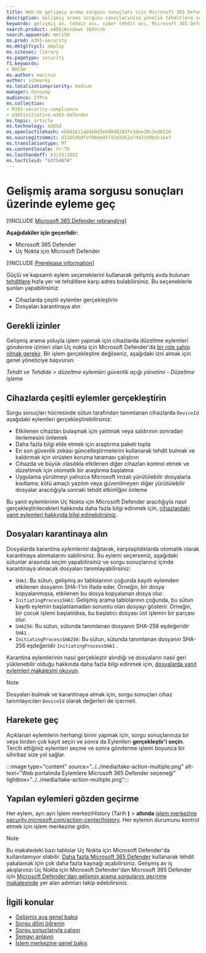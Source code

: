 ```yaml
---
title: Web'de gelişmiş arama sorgusu sonuçları için Microsoft 365 Defender
description: Gelişmiş arama sorgusu sonuçlarınıza yönelik tehditlere ve etkilenen varlıklara hızlı bir şekilde neden olun
keywords: gelişmiş av, tehdit avı, siber tehdit avı, Microsoft 365 Defender, Microsoft 365, m365, arama, sorgu, telemetri, önlem alma
search.product: eADQiWindows 10XVcnh
search.appverid: met150
ms.prod: m365-security
ms.mktglfcycl: deploy
ms.sitesec: library
ms.pagetype: security
f1.keywords:
- NOCSH
ms.author: maccruz
author: schmurky
ms.localizationpriority: medium
manager: dansimp
audience: ITPro
ms.collection:
- M365-security-compliance
- m365initiative-m365-defender
ms.topic: article
ms.technology: m365d
ms.openlocfilehash: eb881611ad4b983eb80d028dfe3dee20c3ed6216
ms.sourcegitcommit: d32654bdfaf08de45715dd362a7d42199bdc1ee7
ms.translationtype: MT
ms.contentlocale: tr-TR
ms.lasthandoff: 03/23/2022
ms.locfileid: "63754674"
---
```

# <a name="take-action-on-advanced-hunting-query-results"></a>Gelişmiş arama sorgusu sonuçları üzerinde eyleme geç

[!INCLUDE [Microsoft 365 Defender rebranding](../includes/microsoft-defender.md)]


**Aşağıdakiler için geçerlidir:**
- Microsoft 365 Defender
- Uç Nokta için Microsoft Defender

[!INCLUDE [Prerelease information](../includes/prerelease.md)]

Güçlü ve kapsamlı eylem seçeneklerini kullanarak gelişmiş avda bulunan [tehditlere](advanced-hunting-overview.md) hızla yer ve tehditlere karşı adres bulabilirsiniz. Bu seçeneklerle şunları yapabilirsiniz:

- Cihazlarda çeşitli eylemler gerçekleştirin
- Dosyaları karantinaya alın

## <a name="required-permissions"></a>Gerekli izinler
Gelişmiş arama yoluyla işlem yapmak için cihazlarda düzeltme eylemleri gönderme izinleri olan Uç nokta için Microsoft Defender'da [bir role sahip olmak gerekir](/windows/security/threat-protection/microsoft-defender-atp/user-roles#permission-options). Bir işlem gerçekleştire değilseniz, aşağıdaki izni almak için genel yöneticiye başvurun:

*Tehdit ve Tehdide > düzeltme eylemleri güvenlik açığı yönetimi - Düzeltme işleme*

## <a name="take-various-actions-on-devices"></a>Cihazlarda çeşitli eylemler gerçekleştirin
Sorgu sonuçları hücresinde sütun tarafından tanımlanan cihazlarda `DeviceId` aşağıdaki eylemleri gerçekleştirebilirsiniz:

- Etkilenen cihazları bulaşmak için yalıtmak veya saldırının sonradan ilerlemesini önlemek
- Daha fazla bilgi elde etmek için araştırma paketi topla
- En son güvenlik zekası güncelleştirmelerini kullanarak tehdit bulmak ve kaldırmak için virüsten koruma taraması çalıştırın
- Cihazda ve büyük olasılıkla etkilenen diğer cihazları kontrol etmek ve düzeltmek için otomatik bir araştırma başlatma
- Uygulama yürütmeyi yalnızca Microsoft imzalı yürütülebilir dosyalarla kısıtlama; kötü amaçlı yazılım veya güvenilmeyen diğer yürütülebilir dosyalar aracılığıyla sonraki tehdit etkinliğini önleme

Bu yanıt eylemlerinin Uç Nokta için Microsoft Defender aracılığıyla nasıl gerçekleştirilecekleri hakkında daha fazla bilgi edinmek için, [cihazlardaki yanıt eylemleri hakkında bilgi edinebilirsiniz](/windows/security/threat-protection/microsoft-defender-atp/respond-machine-alerts).
   
## <a name="quarantine-files"></a>Dosyaları karantinaya alın
Dosyalarda karantina *eylemlerini* dağıtarak, karşılaşıldıklarda otomatik olarak karantinaya alınmalarını sabilirsiniz. Bu eylemi seçerseniz, aşağıdaki sütunlar arasında seçim yapabilirsiniz ve sorgu sonuçlarınız içinde karantinaya alınacak dosyaları tanımlayabilirsiniz:

- `SHA1`: Bu sütun, gelişmiş av tablolarının çoğunda kayıtlı eylemden etkilenen dosyanın SHA-1'ini ifade eder. Örneğin, bir dosya kopyalanmışsa, etkilenen bu dosya kopyalanan dosya olur.
- `InitiatingProcessSHA1`: Gelişmiş arama tablolarının çoğunda, bu sütun kayıtlı eylemin başlatılamadan sorumlu olan dosyayı gösterir. Örneğin, bir çocuk işlemi başlatıldısa, bu başlatıcı dosyası üst işlemin bir parçası olur. 
- `SHA256`: Bu sütun, sütunda tanımlanan dosyanın SHA-256 eşdeğeridir `SHA1` .
- `InitiatingProcessSHA256`: Bu sütun, sütunda tanımlanan dosyanın SHA-256 eşdeğeridir `InitiatingProcessSHA1` .

Karantina eylemlerinin nasıl gerçekleştir alındığı ve dosyaların nasıl geri yüklenebilir olduğu hakkında daha fazla bilgi edinmek için, [dosyalarda yanıt eylemleri makalesini okuyun](/windows/security/threat-protection/microsoft-defender-atp/respond-file-alerts).

>[!NOTE]
>Dosyaları bulmak ve karantinaya almak için, sorgu sonuçları cihaz tanımlayıcıları `DeviceId` olarak değerleri de içermeli.  

## <a name="take-action"></a>Harekete geç
Açıklanan eylemlerin herhangi birini yapmak için, sorgu sonuçlarınıza bir veya birden çok kayıt seçin ve sonra da Eylemleri **gerçekleştir'i seçin**. Tercih ettiğiniz eylemleri seçme ve sonra gönderme işlemi boyunca bir sihirbaz size yol sağlar.

:::image type="content" source="../../media/take-action-multiple.png" alt-text="Web portalında Eylemlere Microsoft 365 Defender seçeneği" lightbox="../../media/take-action-multiple.png":::

## <a name="review-actions-taken"></a>Yapılan eylemleri gözden geçirme
Her eylem, ayrı ayrı İşlem merkeziHistory (Tarih **)** >  **altında** [işlem merkezine security.microsoft.com/action-center/history](https://security.microsoft.com/action-center/history).[](m365d-action-center.md) Her eylemin durumunu kontrol etmek için işlem merkezine gidin.
 
>[!NOTE]
>Bu makaledeki bazı tablolar Uç Nokta için Microsoft Defender'da kullanılamıyor olabilir. [Daha fazla Microsoft 365 Defender](m365d-enable.md) kullanarak tehdit yakalamak için çok daha fazla kaynağı açabilirsiniz. Gelişmiş av iş akışlarınızı Uç Nokta için Microsoft Defender'dan Microsoft 365 Defender için [Microsoft Defender'dan gelişmiş arama sorgularını geçirme makalesinde](advanced-hunting-migrate-from-mde.md) yer alan adımları takip edebilirsiniz.

## <a name="related-topics"></a>İlgili konular
- [Gelişmiş ava genel bakış](advanced-hunting-overview.md)
- [Sorgu dilini öğrenin](advanced-hunting-query-language.md)
- [Sorgu sonuçlarıyla çalışın](advanced-hunting-query-results.md)
- [Şemayı anlayın](advanced-hunting-schema-tables.md)
- [İşlem merkezine genel bakış](m365d-action-center.md)
